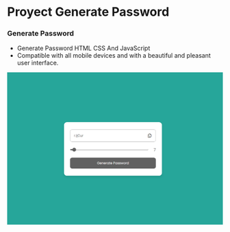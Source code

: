 # Proyect Generate Password
### Generate Password

- Generate Password HTML CSS And JavaScript
- Compatible with all mobile devices and with a beautiful and pleasant user interface.

![preview img](/preview.png)
